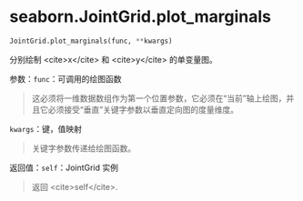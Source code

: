 # seaborn.JointGrid.plot_marginals

```py
JointGrid.plot_marginals(func, **kwargs)
```

分别绘制 &lt;cite&gt;x&lt;/cite&gt; 和 &lt;cite&gt;y&lt;/cite&gt; 的单变量图。

参数：`func`：可调用的绘图函数

> 这必须将一维数据数组作为第一个位置参数，它必须在“当前”轴上绘图，并且它必须接受“垂直”关键字参数以垂直定向图的度量维度。

`kwargs`：键，值映射

> 关键字参数传递给绘图函数。

返回值：`self`：JointGrid 实例

> 返回 &lt;cite&gt;self&lt;/cite&gt;.
